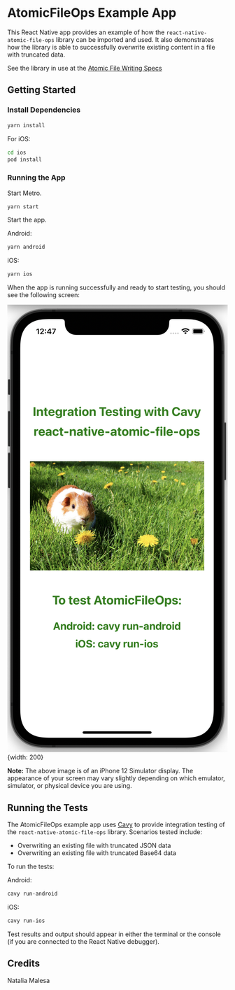 # AtomicFileOps Example App

This React Native app provides an example of how the `react-native-atomic-file-ops` library can be imported and used.  It also demonstrates how the library is able to successfully overwrite existing content in a file with truncated data.

See the library in use at the [Atomic File Writing Specs](example/specs/atomicFileWritingSpec.js)

## Getting Started

### Install Dependencies
```sh
yarn install
```

For iOS:
```sh
cd ios
pod install
```
### Running the App

Start Metro.

```sh
yarn start
```

Start the app.

Android:
```sh
yarn android
```

iOS:
```sh
yarn ios
```

When the app is running successfully and ready to start testing, you should see the following screen:

![App Landing Screen](example/assets/appLandingScreen.png){width: 200}

**Note:**  The above image is of an iPhone 12 Simulator display.  The appearance of your screen may vary slightly depending on which emulator, simulator, or physical device you are using.

## Running the Tests

The AtomicFileOps example app uses [Cavy](https://cavy.app/) to provide integration testing of the `react-native-atomic-file-ops` library.  Scenarios tested include:
* Overwriting an existing file with truncated JSON data
* Overwriting an existing file with truncated Base64 data

To run the tests:

Android:
```sh
cavy run-android
```

iOS:
```sh
cavy run-ios
```

Test results and output should appear in either the terminal or the console (if you are connected to the React Native debugger).

## Credits

Natalia Malesa